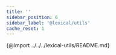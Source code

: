 ```yaml
---
title: ''
sidebar_position: 6
sidebar_label: '@lexical/utils'
cache_reset: 1
---
```


{@import ../../../lexical-utils/README.md}
